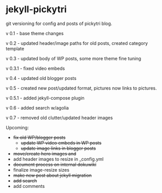 # jekyll-pickytri

git versioning for config and posts of pickytri blog.

v 0.1 - base theme changes

v 0.2 - updated header/image paths for old posts, created category template

v 0.3 - updated body of WP posts, some more theme fine tuning

v 0.3.1 - fixed video embeds

v 0.4 - updated old blogger posts

v 0.5 - created new post/updated format, pictures now links to pictures.

v 0.5.1 - added jekyll-compose plugin

v 0.6 - added search w/agolia

v 0.7 - removed old clutter/updated header images

Upcoming:
 * ~~fix old WP/blogger posts~~
   * ~~update WP video embeds in WP posts~~
   * ~~update image links in blogger posts~~
 * ~~move/create hero images and~~ 
 * add header images to resize in _config.yml
 * ~~document process on internal dokuwiki~~
 * finalize image-resize sizes
 * ~~make new post about jekyll migration~~
 * ~~add search~~
 * add comments
